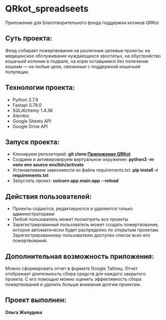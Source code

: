 # QRkot_spreadseets
Приложение для Благотворительного фонда поддержки котиков QRKot

## Суть проекта:

Фонд собирает пожертвования на различные целевые проекты: на медицинское обслуживание нуждающихся хвостатых, на обустройство кошачьей колонии в подвале, на корм оставшимся без попечения кошкам — на любые цели, связанные с поддержкой кошачьей популяции.

## Технологии проекта:

- Python 3.7.9
- Fastapi 0.78.0
- SQLAlchemy 1.4.36
- Alembic
- Google Sheets API
- Google Drive API

## Запуск проекта:

- Клонируем репозиторий: **git clone [Приложение QRKot](https://github.com/Olga-Zholudeva/cat_charity_fund)**
- Cоздаем и активировируем виртуальное окружение: **python3 -m venv env source env/bin/activate**
- Устанавливаем зависимости из файла requirements.txt: **pip install -r requirements.txt**
- Запустить проект: **uvicorn app.main:app --reload**

## Действия пользователей:

- Проекты содаются, редактируются и удаляются только администраторами
- Любой пользователь может посмотреть все проекты
- Зарегистрированный пользователь может создать пожертвование, которое автоматически будет распределно по открытым проектам. Зарегистрированному пользователю доступен список всех его пожертвований.

## Дополнительная возможность приложения:

Можно сформировать отчет в формате Google Таблиц. Отчет отображает длительность сбора средств для каждого закрытого проекта. С его помощью можно оценить эффективность сбора пожертвований и уделить больше внимания долгим проектам.


## Проект выполнен:

**Ольга Жолудева**